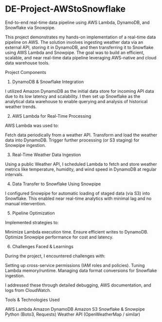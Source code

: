 # DE-Project-AWStoSnowflake
End-to-end real-time data pipeline using AWS Lambda, DynamoDB, and Snowflake via Snowpipe.



This project demonstrates my hands-on implementation of a real-time data pipeline on AWS. The solution involves ingesting weather data via an external API, storing it in DynamoDB, and then transferring it to Snowflake using AWS Lambda and Snowpipe. The goal was to build an efficient, scalable, and near real-time data pipeline leveraging AWS-native and cloud data warehouse tools.

Project Components

 1. DynamoDB & Snowflake Integration

I utilized Amazon DynamoDB as the initial data store for incoming API data due to its low latency and scalability. I then set up Snowflake as the analytical data warehouse to enable querying and analysis of historical weather trends.

 2. AWS Lambda for Real-Time Processing

AWS Lambda was used to:

 Fetch data periodically from a weather API.
 Transform and load the weather data into DynamoDB.
 Trigger further processing (or S3 staging) for Snowpipe ingestion.

3. Real-Time Weather Data Ingestion

Using a public Weather API, I scheduled Lambda to fetch and store weather metrics like temperature, humidity, and wind speed in DynamoDB at regular intervals.

4. Data Transfer to Snowflake Using Snowpipe

I configured Snowpipe for automatic loading of staged data (via S3) into Snowflake. This enabled near real-time analytics with minimal lag and no manual intervention.

5. Pipeline Optimization

Implemented strategies to:

 Minimize Lambda execution time.
 Ensure efficient writes to DynamoDB.
 Optimize Snowpipe performance for cost and latency.

6. Challenges Faced & Learnings

During the project, I encountered challenges with:

 Setting up cross-service permissions (IAM roles and policies).
 Tuning Lambda memory/runtime.
 Managing data format conversions for Snowflake ingestion.

I addressed these through detailed debugging, AWS documentation, and logs from CloudWatch.



Tools & Technologies Used

 AWS Lambda
 Amazon DynamoDB
 Amazon S3
 Snowflake & Snowpipe
 Python (Boto3, Requests)
 Weather API (OpenWeatherMap / similar)

